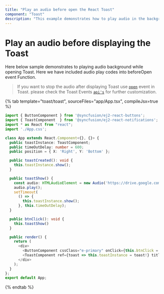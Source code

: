 ```yaml
---
title: "Play an audio before open the React Toast"
component: "Toast"
description: "This example demonstrates how to play audio in the background while opening the Essential JS 2 Toast control."
---
```


# Play an audio before displaying the Toast

Here below sample demonstrates to playing audio background while opening Toast. Here we have included audio play codes into beforeOpen event Function.

> If you want to stop the audio after displaying Toast use [`open`](../../api/toast#open) event in Toast. please check the Toast Events [`api's`](../../api/toast#events) for further customization.

{% tab template="toast/toast", sourceFiles="app/App.tsx", compileJsx=true  %}

```typescript
import { ButtonComponent } from '@syncfusion/ej2-react-buttons';
import { ToastComponent  } from '@syncfusion/ej2-react-notifications';
import * as React from "react";
import './App.css';

class App extends React.Component<{}, {}> {
  public toastInstance: ToastComponent;
  public timeOutDelay: number = 600;
  public position = { X: 'Right', Y: 'Bottom' };

  public toastCreated(): void {
    this.toastInstance.show();
  }

  public toastShow() {
    const audio: HTMLAudioElement = new Audio('https://drive.google.com/uc?export=download&id=1M95VOpto1cQ4FQHzNBaLf0WFQglrtWi7');
    audio.play();
    setTimeout(
      () => {
        this.toastInstance.show();
      }, this.timeOutDelay);
  }

  public btnClick(): void {
    this.toastShow()
  }

  public render() {
    return (
      <div>
        <ButtonComponent cssClass="e-primary" onClick={this.btnClick = this.btnClick.bind(this)}> Show Toast </ButtonComponent>
        <ToastComponent ref={toast => this.toastInstance = toast!} title='Matt sent you a friend request' content='Hey, wanna dress up as wizards and ride our hoverboards?' position={this.position} created={this.toastCreated = this.toastCreated.bind(this)} />
      </div>
    );
  }
};
export default App;
```

{% endtab %}
